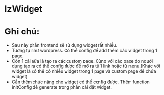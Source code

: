 # IzWidget
# Ghi chú:
- Sau này phần frontend sẽ sử dụng widget rất nhiều.
- Tương tự như wordpress. Có thể config để add thêm các widget trong 1 page.
- Còn 1 cái nữa là tạo ra các custom page. Cùng với các page do người dụng tạo ra có thể config được để mở ra từ 
1 link hoặc từ menu.(Khác với widget là có thể có nhiều widget trong 1 page và custom page để chứa widget)
- Cần thêm chức năng cho widget có thể config được. Thêm function initConfig để generate trong phần cài đặt widget.